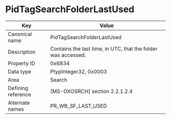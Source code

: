 # PidTagSearchFolderLastUsed

| Key | Value |
|---|---|
| Canonical name | PidTagSearchFolderLastUsed |
| Description | Contains the last time, in UTC, that the folder was accessed. |
| Property ID | 0x6834 |
| Data type | PtypInteger32, 0x0003 |
| Area | Search |
| Defining reference | [MS-OXOSRCH] section 2.2.1.2.4 |
| Alternate names | PR_WB_SF_LAST_USED |
